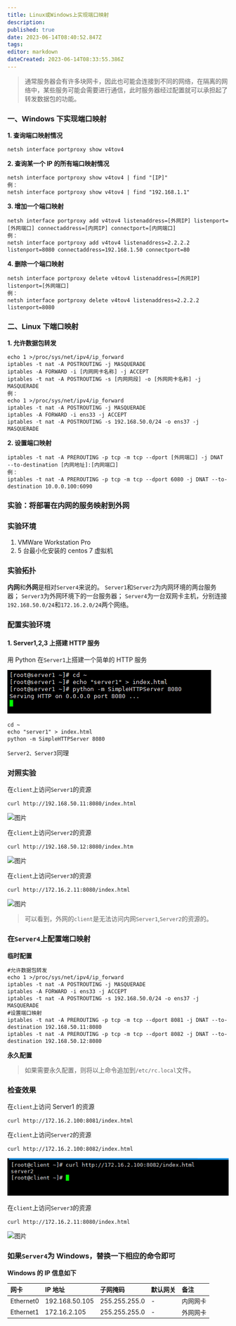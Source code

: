 ```yaml
---
title: Linux或Windows上实现端口映射
description: 
published: true
date: 2023-06-14T08:40:52.847Z
tags: 
editor: markdown
dateCreated: 2023-06-14T08:33:55.386Z
---
```


> 通常服务器会有许多块网卡，因此也可能会连接到不同的网络，在隔离的网络中，某些服务可能会需要进行通信，此时服务器经过配置就可以承担起了转发数据包的功能。

### 一、Windows 下实现端口映射

**1. 查询端口映射情况**

```
netsh interface portproxy show v4tov4
```

**2. 查询某一个 IP 的所有端口映射情况**

```
netsh interface portproxy show v4tov4 | find "[IP]"
例：
netsh interface portproxy show v4tov4 | find "192.168.1.1"
```

**3. 增加一个端口映射**

```
netsh interface portproxy add v4tov4 listenaddress=[外网IP] listenport=[外网端口] connectaddress=[内网IP] connectport=[内网端口]
例：
netsh interface portproxy add v4tov4 listenaddress=2.2.2.2 listenport=8080 connectaddress=192.168.1.50 connectport=80
```

**4. 删除一个端口映射**

```
netsh interface portproxy delete v4tov4 listenaddress=[外网IP] listenport=[外网端口]
例：
netsh interface portproxy delete v4tov4 listenaddress=2.2.2.2 listenport=8080
```

### 二、Linux 下端口映射

**1. 允许数据包转发**

```
echo 1 >/proc/sys/net/ipv4/ip_forward
iptables -t nat -A POSTROUTING -j MASQUERADE
iptables -A FORWARD -i [内网网卡名称] -j ACCEPT
iptables -t nat -A POSTROUTING -s [内网网段] -o [外网网卡名称] -j MASQUERADE
例：
echo 1 >/proc/sys/net/ipv4/ip_forward
iptables -t nat -A POSTROUTING -j MASQUERADE
iptables -A FORWARD -i ens33 -j ACCEPT
iptables -t nat -A POSTROUTING -s 192.168.50.0/24 -o ens37 -j MASQUERADE
```

**2. 设置端口映射**

```
iptables -t nat -A PREROUTING -p tcp -m tcp --dport [外网端口] -j DNAT --to-destination [内网地址]:[内网端口]
例：
iptables -t nat -A PREROUTING -p tcp -m tcp --dport 6080 -j DNAT --to-destination 10.0.0.100:6090
```

### 实验：将部署在内网的服务映射到外网

### 实验环境

1. VMWare Workstation Pro
2. 5 台最小化安装的 centos 7 虚拟机

### 实验拓扑

**内网**和**外网**是相对`Server4`来说的。
`Server1`和`Server2`为内网环境的两台服务器；
`Server3`为外网环境下的一台服务器；
`Server4`为一台双网卡主机，分别连接`192.168.50.0/24`和`172.16.2.0/24`两个网络。

### 配置实验环境

#### 1. Server1,2,3 上搭建 HTTP 服务

用 Python 在`Server1`上搭建一个简单的 HTTP 服务

![2023-6-14_95539.png](/2023-6-14_95539.png)

```
cd ~
echo "server1" > index.html
python -m SimpleHTTPServer 8080
```

`Server2、Server3`同理

### 对照实验

在`client`上访问`Server1`的资源

```
curl http://192.168.50.11:8080/index.html
```

![图片](https://mmbiz.qpic.cn/mmbiz_png/9aPYe0E1fb0OtXb4EYicMSkhMSkMlibiaBZXlGrqqS19zRWXt59A5oI3VibOOINbviaZr35yFD3OgHpdTcjlPfK4m0A/640?wx_fmt=png&wxfrom=5&wx_lazy=1&wx_co=1)

在`client`上访问`Server2`的资源

```
curl http://192.168.50.12:8080/index.htm
```

![图片](https://mmbiz.qpic.cn/mmbiz_png/9aPYe0E1fb0OtXb4EYicMSkhMSkMlibiaBZ9rpqNXjkRkAgWfEIpoPll0OHqNUwyhTa3nx2WIZxaK2YwxCYN0FsKg/640?wx_fmt=png&wxfrom=5&wx_lazy=1&wx_co=1)

在`client`上访问`Server3`的资源

```
curl http://172.16.2.11:8080/index.html
```

![图片](https://mmbiz.qpic.cn/mmbiz_png/9aPYe0E1fb0OtXb4EYicMSkhMSkMlibiaBZhaZh8GlYGY5wpp5ic4Yj9MdG9AqF8TSbI3aB05r4euZN5R8CgFKBZgg/640?wx_fmt=png&wxfrom=5&wx_lazy=1&wx_co=1)

> 可以看到，外网的`client`是无法访问内网`Server1`,`Server2`的资源的。

### **在**`Server4`**上配置端口映射**

**临时配置**

```
#允许数据包转发
echo 1 >/proc/sys/net/ipv4/ip_forward
iptables -t nat -A POSTROUTING -j MASQUERADE
iptables -A FORWARD -i ens33 -j ACCEPT
iptables -t nat -A POSTROUTING -s 192.168.50.0/24 -o ens37 -j MASQUERADE
#设置端口映射
iptables -t nat -A PREROUTING -p tcp -m tcp --dport 8081 -j DNAT --to-destination 192.168.50.11:8080
iptables -t nat -A PREROUTING -p tcp -m tcp --dport 8082 -j DNAT --to-destination 192.168.50.12:8080
```

**永久配置**

> 如果需要永久配置，则将以上命令追加到`/etc/rc.local`文件。

### 检查效果

在`client`上访问 Server1 的资源

```
curl http://172.16.2.100:8081/index.html
```

在`client`上访问`Server2`的资源

```
curl http://172.16.2.100:8082/index.html
```

![2023-6-14_55046.png](/2023-6-14_55046.png)

在`client`上访问`Server3`的资源

```
curl http://172.16.2.11:8080/index.html
```

![图片](https://mmbiz.qpic.cn/mmbiz_png/9aPYe0E1fb0OtXb4EYicMSkhMSkMlibiaBZJymBPZD6iayLRbLGYpHJsgPaTgoSE1a8bBNibhuxK6XMQ2Jm3rwFC9pA/640?wx_fmt=png&wxfrom=5&wx_lazy=1&wx_co=1)

### 如果`Server4`为 Windows，替换一下相应的命令即可

**Windows 的 IP 信息如下**

| 网卡      | IP 地址        | 子网掩码      | 默认网关 | 备注     |
| :-------- | :------------- | :------------ | :------- | :------- |
| Ethernet0 | 192.168.50.105 | 255.255.255.0 | -        | 内网网卡 |
| Ethernet1 | 172.16.2.105   | 255.255.255.0 | -        | 外网网卡 |

